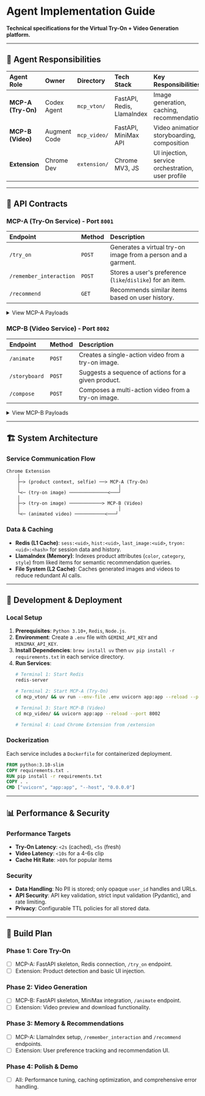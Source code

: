 # Agent Implementation Guide

**Technical specifications for the Virtual Try-On + Video Generation platform.**

---

## 🤖 Agent Responsibilities

| Agent Role | Owner | Directory | Tech Stack | Key Responsibilities |
| :--- | :--- | :--- | :--- | :--- |
| **MCP-A (Try-On)** | Codex Agent | `mcp_vton/` | FastAPI, Redis, LlamaIndex | Image generation, caching, recommendations |
| **MCP-B (Video)** | Augment Code | `mcp_video/` | FastAPI, MiniMax API | Video animation, storyboarding, composition |
| **Extension** | Chrome Dev | `extension/` | Chrome MV3, JS | UI injection, service orchestration, user profile |

---

## 🔌 API Contracts

### MCP-A (Try-On Service) - Port `8001`

| Endpoint | Method | Description |
| :--- | :--- | :--- |
| `/try_on` | `POST` | Generates a virtual try-on image from a person and a garment. |
| `/remember_interaction` | `POST` | Stores a user's preference (`like`/`dislike`) for an item. |
| `/recommend` | `GET` | Recommends similar items based on user history. |

<details>
<summary>View MCP-A Payloads</summary>

**`/try_on` Request**
```json
{
  "user_id": "string",
  "selfie_url": "string",
  "product_image_url": "string",
  "product_url": "string (optional)"
}
```
**`/try_on` Response**
```json
{
  "image_url": "string",
  "attrs": {"color": "black", "type": "hoodie"},
  "latency_ms": 950,
  "cache_hit": true
}
```

**`/remember_interaction` Request**
```json
{
  "user_id": "string",
  "product_attrs": "object",
  "verdict": "like | dislike"
}
```

**`/recommend` Response**
```json
{
  "items": [{"title": "...", "image_url": "...", "product_url": "...", "attrs": "{...}"}],
  "latency_ms": 450
}
```
</details>

### MCP-B (Video Service) - Port `8002`

| Endpoint | Method | Description |
| :--- | :--- | :--- |
| `/animate` | `POST` | Creates a single-action video from a try-on image. |
| `/storyboard`| `POST` | Suggests a sequence of actions for a given product. |
| `/compose` | `POST` | Composes a multi-action video from a try-on image. |

<details>
<summary>View MCP-B Payloads</summary>

**`/animate` Request**
```json
{
  "user_id": "string",
  "image_url": "string",
  "action": "turn | wave | walk",
  "duration_s": 4,
  "aspect": "9:16"
}
```
**`/animate` Response**
```json
{
  "video_url": "string",
  "captions": ["Turn to show fit"],
  "latency_ms": 2100
}
```
**`/storyboard` Request**
```json
{
  "image_url": "string",
  "product_attrs": "object"
}
```
**`/storyboard` Response**
```json
{
  "beats": ["turn", "wave", "close_up"],
  "copy": "Showcase the perfect fit..."
}
```
**`/compose` Request**
```json
{
  "user_id": "string",
  "image_url": "string",
  "actions": ["turn", "wave"],
  "aspect": "9:16"
}
```
</details>

---

## 🏗️ System Architecture

### Service Communication Flow
```
Chrome Extension
    │
    ├─> (product context, selfie) ──> MCP-A (Try-On)
    │                                    │
    └<─ (try-on image) ──────────────<───┘
    │
    ├─> (try-on image) ────────────> MCP-B (Video)
    │                                    │
    └<─ (animated video) ───────────<───┘
```

### Data & Caching
- **Redis (L1 Cache)**: `sess:<uid>`, `hist:<uid>`, `last_image:<uid>`, `tryon:<uid>:<hash>` for session data and history.
- **LlamaIndex (Memory)**: Indexes product attributes (`color`, `category`, `style`) from liked items for semantic recommendation queries.
- **File System (L2 Cache)**: Caches generated images and videos to reduce redundant AI calls.

---

## 🚀 Development & Deployment

### Local Setup
1.  **Prerequisites**: `Python 3.10+`, `Redis`, `Node.js`.
2.  **Environment**: Create a `.env` file with `GEMINI_API_KEY` and `MINIMAX_API_KEY`.
3.  **Install Dependencies**: `brew install uv` then `uv pip install -r requirements.txt` in each service directory.
4.  **Run Services**:
    ```bash
    # Terminal 1: Start Redis
    redis-server

    # Terminal 2: Start MCP-A (Try-On)
    cd mcp_vton/ && uv run --env-file .env uvicorn app:app --reload --port 8001

    # Terminal 3: Start MCP-B (Video)
    cd mcp_video/ && uvicorn app:app --reload --port 8002

    # Terminal 4: Load Chrome Extension from /extension
    ```

### Dockerization
Each service includes a `Dockerfile` for containerized deployment.
```dockerfile
FROM python:3.10-slim
COPY requirements.txt .
RUN pip install -r requirements.txt
COPY . .
CMD ["uvicorn", "app:app", "--host", "0.0.0.0"]
```

---

## 📊 Performance & Security

### Performance Targets
- **Try-On Latency**: `<2s` (cached), `<5s` (fresh)
- **Video Latency**: `<10s` for a 4-6s clip
- **Cache Hit Rate**: `>80%` for popular items

### Security
- **Data Handling**: No PII is stored; only opaque `user_id` handles and URLs.
- **API Security**: API key validation, strict input validation (Pydantic), and rate limiting.
- **Privacy**: Configurable TTL policies for all stored data.

---

## 🔧 Build Plan

### Phase 1: Core Try-On
- [ ] MCP-A: FastAPI skeleton, Redis connection, `/try_on` endpoint.
- [ ] Extension: Product detection and basic UI injection.

### Phase 2: Video Generation
- [ ] MCP-B: FastAPI skeleton, MiniMax integration, `/animate` endpoint.
- [ ] Extension: Video preview and download functionality.

### Phase 3: Memory & Recommendations
- [ ] MCP-A: LlamaIndex setup, `/remember_interaction` and `/recommend` endpoints.
- [ ] Extension: User preference tracking and recommendation UI.

### Phase 4: Polish & Demo
- [ ] All: Performance tuning, caching optimization, and comprehensive error handling.
